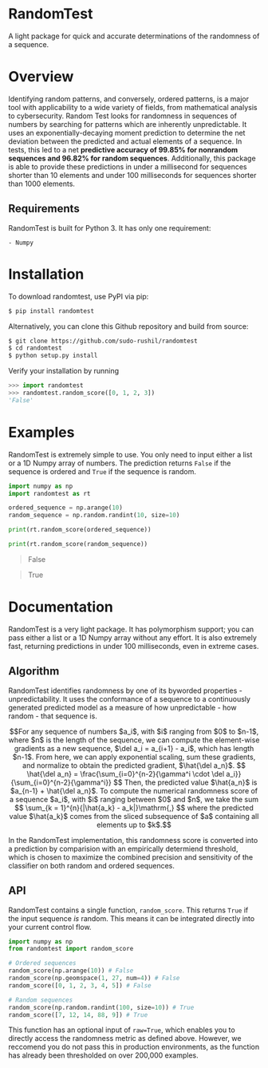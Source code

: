 # RandomTest

A light package for quick and accurate determinations of the randomness of a sequence.

# Overview

Identifying random patterns, and conversely, ordered patterns, is a major tool with applicability to a wide variety of fields, from mathematical analysis to cybersecurity. Random Test looks for randomness in sequences of numbers by searching for patterns which are inherently unpredictable. It uses an exponentially-decaying moment prediction to determine the net deviation between the predicted and actual elements of a sequence. In tests, this led to a net **predictive accuracy of 99.85% for nonrandom sequences and 96.82% for random sequences**. Additionally, this package is able to provide these predictions in under a millisecond for sequences shorter than 10 elements and under 100 milliseconds for sequences shorter than 1000 elements.

## Requirements

RandomTest is built for Python 3. It has only one requirement:

    - Numpy

# Installation

To download randomtest, use PyPI via pip:

```sh
$ pip install randomtest
```

Alternatively, you can clone this Github repository and build from source:

```sh
$ git clone https://github.com/sudo-rushil/randomtest
$ cd randomtest
$ python setup.py install
```

Verify your installation by running

```Python
>>> import randomtest
>>> randomtest.random_score([0, 1, 2, 3])
'False'
```

# Examples

RandomTest is extremely simple to use. You only need to input either a list or a 1D Numpy array of numbers. The prediction returns `False` if the sequence is ordered and `True` if the sequence is random.

```Python
import numpy as np
import randomtest as rt

ordered_sequence = np.arange(10)
random_sequence = np.random.randint(10, size=10)

print(rt.random_score(ordered_sequence))

print(rt.random_score(random_sequence))
```

> False

> True 

# Documentation

RandomTest is a very light package. It has polymorphism support; you can pass either a list or a 1D Numpy array without any effort. It is also extremely fast, returning predictions in under 100 milliseconds, even in extreme cases.

## Algorithm

RandomTest identifies randomness by one of its byworded properties - unpredictability. It uses the conformance of a sequence to a continuously generated predicted model as a measure of how unpredictable - how random - that sequence is.
```math
For any sequence of numbers $a_i$, with $i$ ranging from $0$ to $n-1$, where $n$ is the length of the sequence, we can compute the element-wise gradients as a new sequence, $\del a_i = a_{i+1} - a_i$, which has length $n-1$. From here, we can apply exponential scaling, sum these gradients, and normalize to obtain the predicted gradient, $\hat{\del a_n}$.

$$
\hat{\del a_n} = \frac{\sum_{i=0}^{n-2}{\gamma^i \cdot \del a_i}}{\sum_{i=0}^{n-2}{\gamma^i}}
$$

Then, the predicted value $\hat{a_n}$ is $a_{n-1} + \hat{\del a_n}$.

To compute the numerical randomness score of a sequence $a_i$, with $i$ ranging between $0$ and $n$, we take the sum

$$
\sum_{k = 1}^{n}{|\hat{a_k} - a_k|}\mathrm{,}
$$

where the predicted value $\hat{a_k}$ comes from the sliced subsequence of $a$ containing all elements up to $k$.
```

In the RandomTest implementation, this randomness score is converted into a prediction by comparision with an empirically determiend threshold, which is chosen to maximize the combined precision and sensitivity of the classifier on both random and ordered sequences.

## API

RandomTest contains a single function, `random_score`. This returns `True` if the input sequence *is* random. This means it can be integrated directly into your current control flow.

```Python
import numpy as np
from randomtest import random_score

# Ordered sequences
random_score(np.arange(10)) # False
random_score(np.geomspace(1, 27, num=4)) # False
random_score([0, 1, 2, 3, 4, 5]) # False

# Random sequences
random_score(np.random.randint(100, size=10)) # True
random_score([7, 12, 14, 88, 9]) # True
```

This function has an optional input of `raw=True`, which enables you to directly access the randomness metric as defined above. However, we reccomend you do not pass this in production environments, as the function has already been thresholded on over 200,000 examples.
